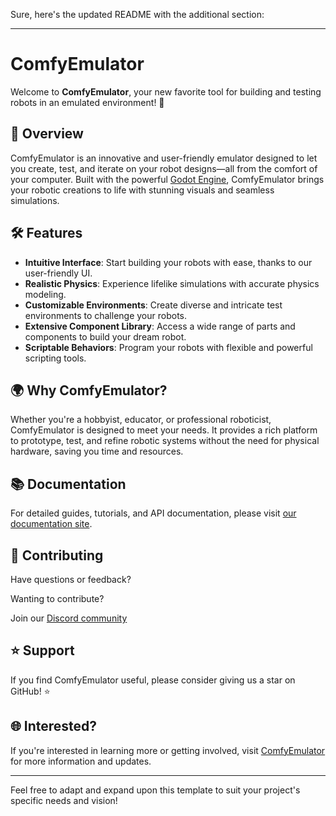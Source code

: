 Sure, here's the updated README with the additional section:

---

# ComfyEmulator

Welcome to **ComfyEmulator**, your new favorite tool for building and testing robots in an emulated environment! 🚀

## 🌟 Overview

ComfyEmulator is an innovative and user-friendly emulator designed to let you create, test, and iterate on your robot designs—all from the comfort of your computer. Built with the powerful [Godot Engine](https://godotengine.org/), ComfyEmulator brings your robotic creations to life with stunning visuals and seamless simulations.

## 🛠 Features

- **Intuitive Interface**: Start building your robots with ease, thanks to our user-friendly UI.
- **Realistic Physics**: Experience lifelike simulations with accurate physics modeling.
- **Customizable Environments**: Create diverse and intricate test environments to challenge your robots.
- **Extensive Component Library**: Access a wide range of parts and components to build your dream robot.
- **Scriptable Behaviors**: Program your robots with flexible and powerful scripting tools.


## 🌍 Why ComfyEmulator?

Whether you're a hobbyist, educator, or professional roboticist, ComfyEmulator is designed to meet your needs. It provides a rich platform to prototype, test, and refine robotic systems without the need for physical hardware, saving you time and resources.

## 📚 Documentation

For detailed guides, tutorials, and API documentation, please visit [our documentation site](https://comfyspace.tech/emulator).

## 🙌 Contributing

Have questions or feedback? 

Wanting to contribute?

Join our [Discord community](https://discord.gg/rQWPPPNMmZ)


## ⭐️ Support

If you find ComfyEmulator useful, please consider giving us a star on GitHub! ⭐️

## 🌐 Interested?

If you're interested in learning more or getting involved, visit [ComfyEmulator](https://comfyspace.tech/emulator) for more information and updates.

---

Feel free to adapt and expand upon this template to suit your project's specific needs and vision!